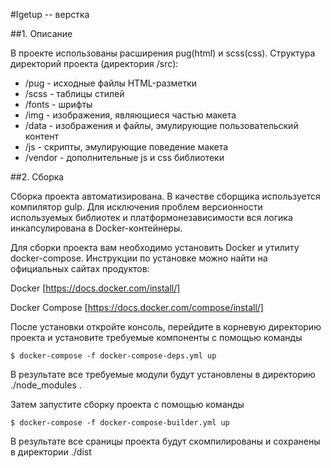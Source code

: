 #Igetup -- верстка

##1. Описание

В проекте использованы расширения pug(html) и scss(css).
Структура директорий проекта (директория /src):
* /pug - исходные файлы HTML-разметки
* /scss - таблицы стилей
* /fonts - шрифты
* /img - изображения, являющиеся частью макета
* /data - изображения и файлы, эмулирующие пользовательский контент
* /js - скрипты, эмулирующие поведение макета
* /vendor - дополнительные js и css библиотеки

##2. Сборка

Сборка проекта автоматизирована. В качестве сборщика используется компилятор gulp.
Для исключения проблем версионности используемых библиотек и платформонезависимости
вся логика инкапсулирована в Docker-контейнеры.

Для сборки проекта вам необходимо установить Docker и утилиту docker-compose.
Инструкции по установке можно найти на официальных сайтах продуктов:

Docker [https://docs.docker.com/install/]

Docker Compose [https://docs.docker.com/compose/install/]

После установки откройте консоль, перейдите в корневую директорию проекта 
и установите требуемые компоненты с помощью команды

``$ docker-compose -f docker-compose-deps.yml up``

В результате все требуемые модули будут установлены в директорию ./node_modules .

Затем запустите сборку проекта с помощью команды

``$ docker-compose -f docker-compose-builder.yml up``

В результате все сраницы проекта будут скомпилированы и сохранены в директории ./dist